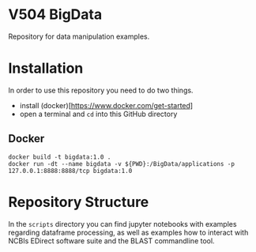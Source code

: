 # V504 BigData 
Repository for data manipulation examples.

# Installation
In order to use this repository you need to do two things.
- install (docker)[https://www.docker.com/get-started]
- open a terminal and `cd` into this GitHub directory
## Docker
```console
docker build -t bigdata:1.0 .
docker run -dt --name bigdata -v ${PWD}:/BigData/applications -p 127.0.0.1:8888:8888/tcp bigdata:1.0 
```
# Repository Structure
In the `scripts` directory you can find jupyter notebooks with examples regarding dataframe processing, as well as examples how to interact with NCBIs EDirect software suite and the BLAST commandline tool.
